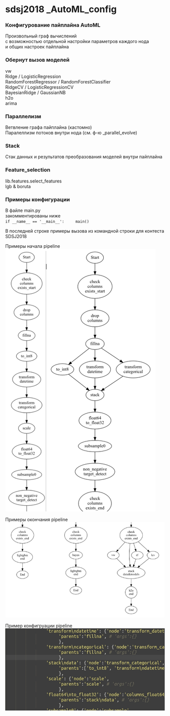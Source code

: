 # sdsj2018 _AutoML_config

### Конфигурование пайплайна AutoML
Произвольный граф вычислений    
с возможностью отдельной настройки параметров каждого нода    
и общих настроек пайплайна    

### Обернут вызов моделей
vw    
Ridge / LogisticRegression    
RandomForestRegressor / RandomForestClassifier    
RidgeCV / LogisticRegressionCV    
BayesianRidge / GaussianNB    
h2o    
arima   
	
### Параллелизм    
Ветвление графа пайплайна (кастомно)    
Паралеллизм потоков внутри нода (см. ф-ю _parallel_evolve)    

### Stack    
Стак данных и результатов преобразования моделей внутри пайплайна    

### Feature_selection    
lib.features.select_features    
lgb & boruta    

### Примеры конфигурации    
В файле main.py    
закомментированы ниже    
`if __name__ == '__main__':    
    main()`    
    
В последней строке примеры вызова из командной строки для контеста SDSJ2018    

Примеры начала pipeline    
![Alt text](images/pipeline_starts_.jpg?raw=true "pipeline_starts")

Примеры окончания pipeline    
![Alt text](images/pipeline_ends.jpg?raw=true "pipeline_ends")

Пример конфигруации pipeline    
![Alt text](images/pipeline_config_part.jpg?raw=true "pipeline_config_part")


